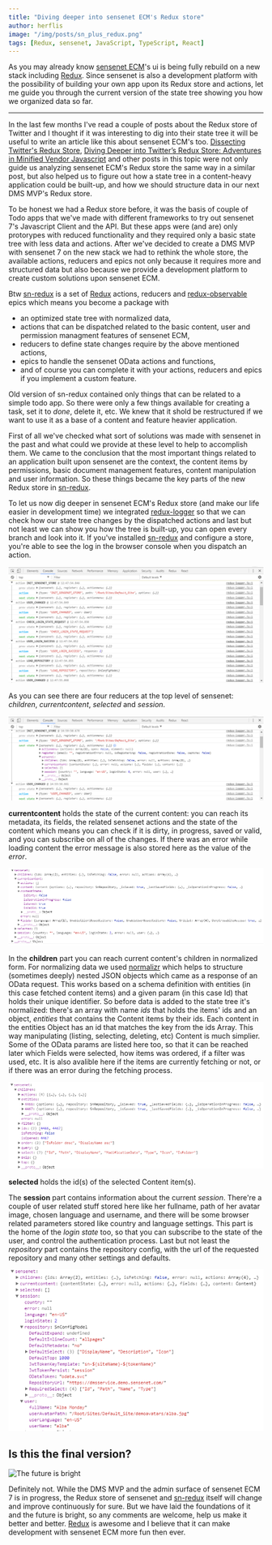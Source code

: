 ```yaml
---
title: "Diving deeper into sensenet ECM's Redux store"
author: herflis
image: "/img/posts/sn_plus_redux.png"
tags: [Redux, sensenet, JavaScript, TypeScript, React]
---
```


As you may already know [sensenet ECM](https://sensenet.com)'s ui is being fully rebuild on a new stack including [Redux](http://redux.js.org/). Since sensenet is also a development platform with the possibility of building your own app upon its Redux store and actions, let me guide you through the current version of the state tree showing you how we organized data so far.

---
In the last few months I've read a couple of posts about the Redux store of Twitter and I thought if it was interesting to dig into their state tree it will be useful to write an article like this about sensenet ECM's too. [Dissecting Twitter's Redux Store](https://medium.com/statuscode/dissecting-twitters-redux-store-d7280b62c6b1),  [Diving Deeper into Twitter’s Redux Store: Adventures in Minified Vendor Javascript](https://medium.com/@nuncamind/diving-deeper-into-twitters-redux-store-adventures-in-minified-vendor-javascript-67fbac5dc219) and other posts in this topic were not only guide us analyzing sensenet ECM's Redux store the same way in a similar post, but also helped us to figure out how a state tree in a content-heavy application could be built-up, and how we should structure data in our next DMS MVP's Redux store.

To be honest we had a Redux store before, it was the basis of couple of Todo apps that we've made with different frameworks to try out sensenet 7's Javascript Client and the API. But these apps were (and are) only protorypes with reduced functionality and they required only a basic state tree with less data and actions. After we've decided to create a DMS MVP with sensenet 7 on the new stack we had to rethink the whole store, the available actions, reducers and epics not only because it requires more and structured data but also because we provide a development platform to create custom solutions upon sensenet ECM.

Btw [sn-redux](https://github.com/SenseNet/sn-redux) is a set of [Redux](http://redux.js.org/) actions, reducers and [redux-observable](https://redux-observable.js.org/) epics which means you become a package with 
- an optimized state tree with normalized data, 
- actions that can be dispatched related to the basic content, user and permission managment features of sensenet ECM,
- reducers to define state changes require by the above mentioned actions,
- epics to handle the sensenet OData actions and functions,
- and of course you can complete it with your actions, reducers and epics if you implement a custom feature.

Old version of sn-redux contained only things that can be related to a simple todo app. So there were only a few things available for creating a task, set it to *done*, delete it, etc. We knew that it shold be restructured if we want to use it as a base of a content and feature heavier application.

First of all we've checked what sort of solutions was made with sensenet in the past and what could we provide at these level to help to accomplish them. We came to the conclusion that the most important things related to an application built upon sensenet are the context, the content items by permissions, basic document management features, content manipulation and user information. So these things became the key parts of the new Redux store in [sn-redux](https://github.com/SenseNet/sn-redux).

To let us now dig deeper in sensenet ECM's Redux store (and make our life easier in development time) we integrated [redux-logger](https://github.com/evgenyrodionov/redux-logger) so that we can check how our state tree changes by the dispatched actions and last but not least we can show you how the tree is built-up, you can open every branch and look into it. If you've installed [sn-redux](https://github.com/SenseNet/sn-redux) and configure a store, you're able to see the log in the browser console when you dispatch an action.

![redux-logger in browser console](/img/posts/redux-logger.png)

As you can see there are four reducers at the top level of sensenet: *children*, *currentcontent*, *selected* and *session*.

![redux-logger in browser console](/img/posts/sensenet-reducer.png)

**currentcontent** holds the state of the current content: you can reach its metadata, its fields, the related sensenet actions and the state of the content which means you can check if it is dirty, in progress, saved or valid, and you can subscribe on all of the changes. If there was an error while loading content the error message is also stored here as the value of the *error*.

![current content](/img/posts/currentcontent-store.png)

In the **children** part you can reach current content's children in normalized form. For normalizing data we used [normalizr](https://github.com/paularmstrong/normalizr) which helps to structure (sometimes deeply) nested JSON objects which came as a response of an OData request. This works based on a schema definition with entities (in this case fetched content items) and a given param (in this case Id) that holds their unique identifier. So before data is added to the state tree it's normalized: there's an array with name *ids* that holds the items' ids and an object, *entities* that contains the Content items by their ids. Each content in the entities Object has an id that matches the key from the ids Array. This way manipulating (listing, selecting, deleting, etc) Content is much simplier. 
Some of the OData params are listed here too, so that it can be reached later which Fields were selected, how items was ordered, if a filter was used, etc. It is also avalible here if the items are currently fetching or not, or if there was an error during the fetching process.

![children](/img/posts/children-store.png)

**selected** holds the id(s) of the selected Content item(s).

The **session** part contains information about the current *session*. There're a couple of user related stuff stored here like her fullname, path of her avatar image, chosen language and username, and there will be some browser related parameters stored like country and language settings. 
This part is the home of the *login state* too, so that you can subscribe to the state of the user, and control the authentication process. 
Last but not least the *repository* part contains the repository config, with the url of the requested repository and many other settings and defaults.

![session](/img/posts/session-store.png)

## Is this the final version? 

![The future is bright](/img/posts/thefutureisbright.gif)

Definitely not. While the DMS MVP and the admin surface of sensenet ECM 7 is in progress, the Redux store of sensenet and [sn-redux](https://github.com/SenseNet/sn-redux) itself will change and improve continuously for sure. But we have laid the foundations of it and the future is bright, so any comments are welcome, help us make it better and better. [Redux](http://redux.js.org/) is awesome and I believe that it can make development with sensenet ECM more fun then ever.